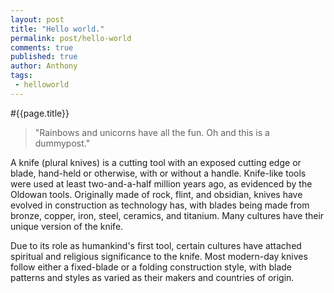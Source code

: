 ```yaml
---
layout: post
title: "Hello world."
permalink: post/hello-world
comments: true
published: true
author: Anthony
tags:
 - helloworld
---
```

#{{page.title}}
<blockquote>"Rainbows and unicorns have all the fun. Oh and this is a dummypost."</blockquote>

A knife (plural knives) is a cutting tool with an exposed cutting edge or blade, hand-held or otherwise, with or without a handle. Knife-like tools were used at least two-and-a-half million years ago, as evidenced by the Oldowan tools. Originally made of rock, flint, and obsidian, knives have evolved in construction as technology has, with blades being made from bronze, copper, iron, steel, ceramics, and titanium. Many cultures have their unique version of the knife.

Due to its role as humankind's first tool, certain cultures have attached spiritual and religious significance to the knife.
Most modern-day knives follow either a fixed-blade or a folding construction style, with blade patterns and styles as varied as their makers and countries of origin.
